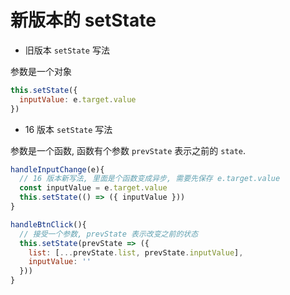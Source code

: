 # 新版本的 setState

- 旧版本 `setState` 写法

参数是一个对象

```js
this.setState({ 
  inputValue: e.target.value 
})
```

- 16 版本 `setState` 写法

参数是一个函数, 函数有个参数 `prevState` 表示之前的 `state`.

```js
handleInputChange(e){
  // 16 版本新写法, 里面是个函数变成异步, 需要先保存 e.target.value
  const inputValue = e.target.value
  this.setState(() => ({ inputValue }))
}

handleBtnClick(){
  // 接受一个参数, prevState 表示改变之前的状态
  this.setState(prevState => ({
    list: [...prevState.list, prevState.inputValue],
    inputValue: ''
  }))
}
```